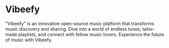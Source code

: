 # Vibeefy
"Vibeefy" is an innovative open-source music platform that transforms music discovery and sharing. Dive into a world of endless tunes, tailor-made playlists, and connect with fellow music lovers. Experience the future of music with Vibeefy.
